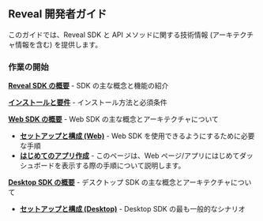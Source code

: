 ## Reveal 開発者ガイド

このガイドでは、Reveal SDK と API メソッドに関する技術情報 (アーキテクチャ情報を含む) を提供します。

### 作業の開始

[**Reveal SDK の概要**](../../general/overview.md) - SDK の主な概念と機能の紹介

[**インストールと要件**](../../general/installation-requirements.md) - インストール方法と必須条件

[**Web SDK の概要**](../../web-sdk/overview.md) - Web SDK の主な概念とアーキテクチャについて
  - [**セットアップと構成 (Web)**](../../general/setup-configuration-web.md) - Web SDK を使用できるようにするために必要な手順
  - [**はじめてのアプリ作成**](../../web-sdk/create-first-app.md) - このページは、Web ページ/アプリにはじめてダッシュボードを表示する際の手順について説明します。

[**Desktop SDK の概要**](../../desktop-sdk/overview.md) - デスクトップ SDK の主な概念とアーキテクチャについて
  - [**セットアップと構成 (Desktop)**](../../general/setup-configuration-desktop.md) - Desktop SDK の最も一般的なシナリオ
